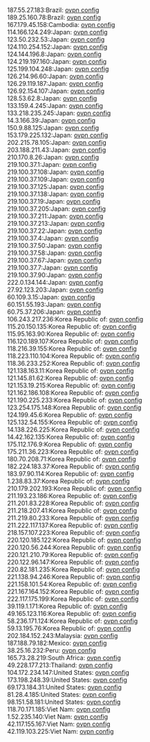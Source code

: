 187.55.27.183:Brazil: [ovpn config](vpn/187_55_27_183.ovpn)  
189.25.160.78:Brazil: [ovpn config](vpn/189_25_160_78.ovpn)  
167.179.45.158:Cambodia: [ovpn config](vpn/167_179_45_158.ovpn)  
114.166.124.249:Japan: [ovpn config](vpn/114_166_124_249.ovpn)  
123.50.232.53:Japan: [ovpn config](vpn/123_50_232_53.ovpn)  
124.110.254.152:Japan: [ovpn config](vpn/124_110_254_152.ovpn)  
124.144.196.8:Japan: [ovpn config](vpn/124_144_196_8.ovpn)  
124.219.197.160:Japan: [ovpn config](vpn/124_219_197_160.ovpn)  
125.199.104.248:Japan: [ovpn config](vpn/125_199_104_248.ovpn)  
126.214.96.60:Japan: [ovpn config](vpn/126_214_96_60.ovpn)  
126.29.119.187:Japan: [ovpn config](vpn/126_29_119_187.ovpn)  
126.92.154.107:Japan: [ovpn config](vpn/126_92_154_107.ovpn)  
128.53.62.8:Japan: [ovpn config](vpn/128_53_62_8.ovpn)  
133.159.4.245:Japan: [ovpn config](vpn/133_159_4_245.ovpn)  
133.218.235.245:Japan: [ovpn config](vpn/133_218_235_245.ovpn)  
14.3.166.39:Japan: [ovpn config](vpn/14_3_166_39.ovpn)  
150.9.88.125:Japan: [ovpn config](vpn/150_9_88_125.ovpn)  
153.179.225.132:Japan: [ovpn config](vpn/153_179_225_132.ovpn)  
202.215.78.105:Japan: [ovpn config](vpn/202_215_78_105.ovpn)  
203.188.211.43:Japan: [ovpn config](vpn/203_188_211_43.ovpn)  
210.170.8.26:Japan: [ovpn config](vpn/210_170_8_26.ovpn)  
219.100.37.1:Japan: [ovpn config](vpn/219_100_37_1.ovpn)  
219.100.37.108:Japan: [ovpn config](vpn/219_100_37_108.ovpn)  
219.100.37.109:Japan: [ovpn config](vpn/219_100_37_109.ovpn)  
219.100.37.125:Japan: [ovpn config](vpn/219_100_37_125.ovpn)  
219.100.37.138:Japan: [ovpn config](vpn/219_100_37_138.ovpn)  
219.100.37.19:Japan: [ovpn config](vpn/219_100_37_19.ovpn)  
219.100.37.205:Japan: [ovpn config](vpn/219_100_37_205.ovpn)  
219.100.37.211:Japan: [ovpn config](vpn/219_100_37_211.ovpn)  
219.100.37.213:Japan: [ovpn config](vpn/219_100_37_213.ovpn)  
219.100.37.22:Japan: [ovpn config](vpn/219_100_37_22.ovpn)  
219.100.37.4:Japan: [ovpn config](vpn/219_100_37_4.ovpn)  
219.100.37.50:Japan: [ovpn config](vpn/219_100_37_50.ovpn)  
219.100.37.58:Japan: [ovpn config](vpn/219_100_37_58.ovpn)  
219.100.37.67:Japan: [ovpn config](vpn/219_100_37_67.ovpn)  
219.100.37.7:Japan: [ovpn config](vpn/219_100_37_7.ovpn)  
219.100.37.90:Japan: [ovpn config](vpn/219_100_37_90.ovpn)  
222.0.134.144:Japan: [ovpn config](vpn/222_0_134_144.ovpn)  
27.92.123.203:Japan: [ovpn config](vpn/27_92_123_203.ovpn)  
60.109.3.15:Japan: [ovpn config](vpn/60_109_3_15.ovpn)  
60.151.55.193:Japan: [ovpn config](vpn/60_151_55_193.ovpn)  
60.75.37.206:Japan: [ovpn config](vpn/60_75_37_206.ovpn)  
106.243.217.236:Korea Republic of: [ovpn config](vpn/106_243_217_236.ovpn)  
115.20.150.135:Korea Republic of: [ovpn config](vpn/115_20_150_135.ovpn)  
115.95.163.90:Korea Republic of: [ovpn config](vpn/115_95_163_90.ovpn)  
116.120.189.107:Korea Republic of: [ovpn config](vpn/116_120_189_107.ovpn)  
118.216.39.155:Korea Republic of: [ovpn config](vpn/118_216_39_155.ovpn)  
118.223.110.104:Korea Republic of: [ovpn config](vpn/118_223_110_104.ovpn)  
118.36.233.252:Korea Republic of: [ovpn config](vpn/118_36_233_252.ovpn)  
121.138.163.11:Korea Republic of: [ovpn config](vpn/121_138_163_11.ovpn)  
121.145.81.62:Korea Republic of: [ovpn config](vpn/121_145_81_62.ovpn)  
121.153.19.215:Korea Republic of: [ovpn config](vpn/121_153_19_215.ovpn)  
121.162.186.108:Korea Republic of: [ovpn config](vpn/121_162_186_108.ovpn)  
121.190.225.233:Korea Republic of: [ovpn config](vpn/121_190_225_233.ovpn)  
123.254.175.148:Korea Republic of: [ovpn config](vpn/123_254_175_148.ovpn)  
124.199.45.6:Korea Republic of: [ovpn config](vpn/124_199_45_6.ovpn)  
125.132.54.155:Korea Republic of: [ovpn config](vpn/125_132_54_155.ovpn)  
14.138.226.225:Korea Republic of: [ovpn config](vpn/14_138_226_225.ovpn)  
14.42.162.135:Korea Republic of: [ovpn config](vpn/14_42_162_135.ovpn)  
175.112.176.9:Korea Republic of: [ovpn config](vpn/175_112_176_9.ovpn)  
175.211.36.223:Korea Republic of: [ovpn config](vpn/175_211_36_223.ovpn)  
180.70.208.71:Korea Republic of: [ovpn config](vpn/180_70_208_71.ovpn)  
182.224.183.37:Korea Republic of: [ovpn config](vpn/182_224_183_37.ovpn)  
183.97.90.114:Korea Republic of: [ovpn config](vpn/183_97_90_114.ovpn)  
1.238.83.37:Korea Republic of: [ovpn config](vpn/1_238_83_37.ovpn)  
210.179.202.193:Korea Republic of: [ovpn config](vpn/210_179_202_193.ovpn)  
211.193.23.186:Korea Republic of: [ovpn config](vpn/211_193_23_186.ovpn)  
211.201.83.228:Korea Republic of: [ovpn config](vpn/211_201_83_228.ovpn)  
211.218.207.41:Korea Republic of: [ovpn config](vpn/211_218_207_41.ovpn)  
211.219.80.233:Korea Republic of: [ovpn config](vpn/211_219_80_233.ovpn)  
211.222.117.137:Korea Republic of: [ovpn config](vpn/211_222_117_137.ovpn)  
218.157.107.223:Korea Republic of: [ovpn config](vpn/218_157_107_223.ovpn)  
220.120.185.122:Korea Republic of: [ovpn config](vpn/220_120_185_122.ovpn)  
220.120.56.244:Korea Republic of: [ovpn config](vpn/220_120_56_244.ovpn)  
220.121.210.79:Korea Republic of: [ovpn config](vpn/220_121_210_79.ovpn)  
220.122.96.147:Korea Republic of: [ovpn config](vpn/220_122_96_147.ovpn)  
220.82.181.235:Korea Republic of: [ovpn config](vpn/220_82_181_235.ovpn)  
221.138.94.246:Korea Republic of: [ovpn config](vpn/221_138_94_246.ovpn)  
221.158.101.54:Korea Republic of: [ovpn config](vpn/221_158_101_54.ovpn)  
221.167.164.152:Korea Republic of: [ovpn config](vpn/221_167_164_152.ovpn)  
222.117.175.199:Korea Republic of: [ovpn config](vpn/222_117_175_199.ovpn)  
39.119.1.171:Korea Republic of: [ovpn config](vpn/39_119_1_171.ovpn)  
49.165.123.116:Korea Republic of: [ovpn config](vpn/49_165_123_116.ovpn)  
58.236.171.124:Korea Republic of: [ovpn config](vpn/58_236_171_124.ovpn)  
59.13.195.76:Korea Republic of: [ovpn config](vpn/59_13_195_76.ovpn)  
202.184.152.243:Malaysia: [ovpn config](vpn/202_184_152_243.ovpn)  
187.188.79.182:Mexico: [ovpn config](vpn/187_188_79_182.ovpn)  
38.25.16.232:Peru: [ovpn config](vpn/38_25_16_232.ovpn)  
165.73.28.219:South Africa: [ovpn config](vpn/165_73_28_219.ovpn)  
49.228.177.213:Thailand: [ovpn config](vpn/49_228_177_213.ovpn)  
104.172.234.147:United States: [ovpn config](vpn/104_172_234_147.ovpn)  
173.198.248.39:United States: [ovpn config](vpn/173_198_248_39.ovpn)  
69.173.184.31:United States: [ovpn config](vpn/69_173_184_31.ovpn)  
81.28.4.185:United States: [ovpn config](vpn/81_28_4_185.ovpn)  
98.151.58.181:United States: [ovpn config](vpn/98_151_58_181.ovpn)  
118.70.171.185:Viet Nam: [ovpn config](vpn/118_70_171_185.ovpn)  
1.52.235.140:Viet Nam: [ovpn config](vpn/1_52_235_140.ovpn)  
42.117.155.167:Viet Nam: [ovpn config](vpn/42_117_155_167.ovpn)  
42.119.103.225:Viet Nam: [ovpn config](vpn/42_119_103_225.ovpn)  
